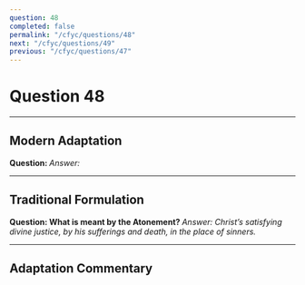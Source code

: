 ```yaml
---
question: 48
completed: false
permalink: "/cfyc/questions/48"
next: "/cfyc/questions/49"
previous: "/cfyc/questions/47"
---
```

# Question 48
---
## Modern Adaptation
<strong>
    Question:
</strong>

<em>
    Answer:
</em>

---
## Traditional Formulation
<strong>
    Question: What is meant by the Atonement?
</strong>

<em>
    Answer: Christ’s satisfying divine justice, by his sufferings and death, in the place of sinners.
</em>

---
## Adaptation Commentary
